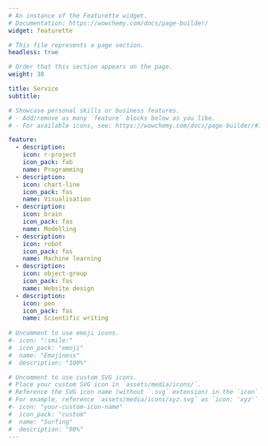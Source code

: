 ```yaml
---
# An instance of the Featurette widget.
# Documentation: https://wowchemy.com/docs/page-builder/
widget: featurette

# This file represents a page section.
headless: true

# Order that this section appears on the page.
weight: 30

title: Service
subtitle:

# Showcase personal skills or business features.
# - Add/remove as many `feature` blocks below as you like.
# - For available icons, see: https://wowchemy.com/docs/page-builder/#icons

feature:
  - description:
    icon: r-project
    icon_pack: fab
    name: Programming
  - description: 
    icon: chart-line
    icon_pack: fas
    name: Visualisation
  - description: 
    icon: brain
    icon_pack: fas
    name: Modelling
  - description: 
    icon: robot
    icon_pack: fas
    name: Machine learning 
  - description: 
    icon: object-group
    icon_pack: fas
    name: Website design
  - description: 
    icon: pen
    icon_pack: fas
    name: Scientific writing
    
# Uncomment to use emoji icons.
#- icon: ":smile:"
#  icon_pack: "emoji"
#  name: "Emojiness"
#  description: "100%"

# Uncomment to use custom SVG icons.
# Place your custom SVG icon in `assets/media/icons/`.
# Reference the SVG icon name (without `.svg` extension) in the `icon` field.
# For example, reference `assets/media/icons/xyz.svg` as `icon: 'xyz'`
#- icon: "your-custom-icon-name"
#  icon_pack: "custom"
#  name: "Surfing"
#  description: "90%"
---
```

